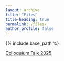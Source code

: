 ```yaml
---
layout: archive
title: "Files"
title-heading: true
permalink: /files/
author_profile: false
---
```


{% include base_path %}

<a href="/files/iGroup_Presentation.pdf">Colloquium Talk 2025<a>